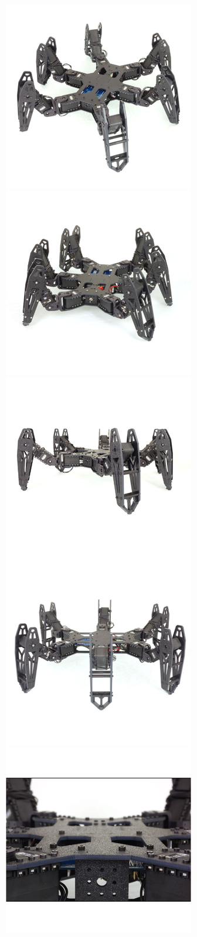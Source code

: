 ![MuthSpider](./img/RK-PhantomX-Hexapod-AX-12a.jpg)<br>
![MuthSpider](./img/RK-PhantomX-Hexapod-AX-12c.jpg)<br>
![MuthSpider](./img/RK-PhantomX-Hexapod-AX-12f.jpg)<br>
![MuthSpider](./img/RK-PhantomX-Hexapod-AX-12g.jpg)<br>
![MuthSpider](./img/RK-PhantomX-Hexapod-AX-12i.jpg)<br>
